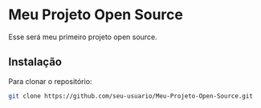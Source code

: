 # Meu Projeto Open Source

Esse será meu primeiro projeto open source.

## Instalação

Para clonar o repositório:

```bash
git clone https://github.com/seu-usuario/Meu-Projeto-Open-Source.git

